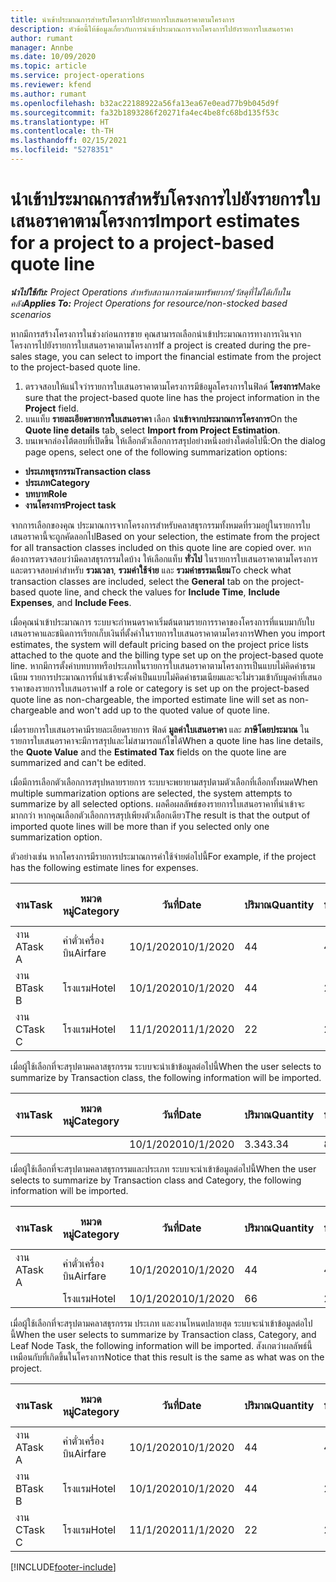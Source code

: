 ```yaml
---
title: นำเข้าประมาณการสำหรับโครงการไปยังรายการใบเสนอราคาตามโครงการ
description: หัวข้อนี้ให้ข้อมูลเกี่ยวกับการนำเข้าประมาณการจากโครงการไปยังรายการใบเสนอราคา
author: rumant
manager: Annbe
ms.date: 10/09/2020
ms.topic: article
ms.service: project-operations
ms.reviewer: kfend
ms.author: rumant
ms.openlocfilehash: b32ac22188922a56fa13ea67e0ead77b9b045d9f
ms.sourcegitcommit: fa32b1893286f20271fa4ec4be8fc68bd135f53c
ms.translationtype: HT
ms.contentlocale: th-TH
ms.lasthandoff: 02/15/2021
ms.locfileid: "5278351"
---
```

# <a name="import-estimates-for-a-project-to-a-project-based-quote-line"></a><span data-ttu-id="fef89-103">นำเข้าประมาณการสำหรับโครงการไปยังรายการใบเสนอราคาตามโครงการ</span><span class="sxs-lookup"><span data-stu-id="fef89-103">Import estimates for a project to a project-based quote line</span></span>

<span data-ttu-id="fef89-104">_**นำไปใช้กับ:** Project Operations สำหรับสถานการณ์ตามทรัพยากร/วัสดุที่ไม่ได้เก็บในคลัง_</span><span class="sxs-lookup"><span data-stu-id="fef89-104">_**Applies To:** Project Operations for resource/non-stocked based scenarios_</span></span>


<span data-ttu-id="fef89-105">หากมีการสร้างโครงการในช่วงก่อนการขาย คุณสามารถเลือกนำเข้าประมาณการทางการเงินจากโครงการไปยังรายการใบเสนอราคาตามโครงการ</span><span class="sxs-lookup"><span data-stu-id="fef89-105">If a project is created during the pre-sales stage, you can select to import the financial estimate from the project to the project-based quote line.</span></span>

1. <span data-ttu-id="fef89-106">ตรวจสอบให้แน่ใจว่ารายการใบเสนอราคาตามโครงการมีข้อมูลโครงการในฟิลด์ **โครงการ**</span><span class="sxs-lookup"><span data-stu-id="fef89-106">Make sure that the project-based quote line has the project information in the **Project** field.</span></span>
2. <span data-ttu-id="fef89-107">บนแท็บ **รายละเอียดรายการใบเสนอราคา** เลือก **นำเข้าจากประมาณการโครงการ**</span><span class="sxs-lookup"><span data-stu-id="fef89-107">On the **Quote line details** tab, select **Import from Project Estimation**.</span></span>
3. <span data-ttu-id="fef89-108">บนเพจกล่องโต้ตอบที่เปิดขึ้น ให้เลือกตัวเลือกการสรุปอย่างหนึ่งอย่างใดต่อไปนี้:</span><span class="sxs-lookup"><span data-stu-id="fef89-108">On the dialog page opens, select one of the following summarization options:</span></span>

  - <span data-ttu-id="fef89-109">**ประเภทธุรกรรม**</span><span class="sxs-lookup"><span data-stu-id="fef89-109">**Transaction class**</span></span>
  - <span data-ttu-id="fef89-110">**ประเภท**</span><span class="sxs-lookup"><span data-stu-id="fef89-110">**Category**</span></span>
  - <span data-ttu-id="fef89-111">**บทบาท**</span><span class="sxs-lookup"><span data-stu-id="fef89-111">**Role**</span></span> 
  - <span data-ttu-id="fef89-112">**งานโครงการ**</span><span class="sxs-lookup"><span data-stu-id="fef89-112">**Project task**</span></span>

<span data-ttu-id="fef89-113">จากการเลือกของคุณ ประมาณการจากโครงการสำหรับคลาสธุรกรรมทั้งหมดที่รวมอยู่ในรายการใบเสนอราคานี้จะถูกคัดลอกไป</span><span class="sxs-lookup"><span data-stu-id="fef89-113">Based on your selection, the estimate from the project for all transaction classes included on this quote line are copied over.</span></span> <span data-ttu-id="fef89-114">หากต้องการตรวจสอบว่ามีคลาสธุรกรรมใดบ้าง ให้เลือกแท็บ **ทั่วไป** ในรายการใบเสนอราคาตามโครงการและตรวจสอบค่าสำหรับ **รวมเวลา**, **รวมค่าใช้จ่าย** และ **รวมค่าธรรมเนียม**</span><span class="sxs-lookup"><span data-stu-id="fef89-114">To check what transaction classes are included, select the **General** tab on the project-based quote line, and check the values for **Include Time**, **Include Expenses**, and **Include Fees**.</span></span>

<span data-ttu-id="fef89-115">เมื่อคุณนำเข้าประมาณการ ระบบจะกำหนดราคาเริ่มต้นตามรายการราคาของโครงการที่แนบมากับใบเสนอราคาและชนิดการเรียกเก็บเงินที่ตั้งค่าในรายการใบเสนอราคาตามโครงการ</span><span class="sxs-lookup"><span data-stu-id="fef89-115">When you import estimates, the system will default pricing based on the project price lists attached to the quote and the billing type set up on the project-based quote line.</span></span> <span data-ttu-id="fef89-116">หากมีการตั้งค่าบทบาทหรือประเภทในรายการใบเสนอราคาตามโครงการเป็นแบบไม่คิดค่าธรมเนียม รายการประมาณการที่นำเข้าจะตั้งค่าเป็นแบบไม่คิดค่าธรมเนียมและจะไม่รวมเข้ากับมูลค่าที่เสนอราคาของรายการใบเสนอราคา</span><span class="sxs-lookup"><span data-stu-id="fef89-116">If a role or category is set up on the project-based quote line as non-chargeable, the imported estimate line will set as non-chargeable and won't add up to the quoted value of quote line.</span></span>

<span data-ttu-id="fef89-117">เมื่อรายการใบเสนอราคามีรายละเอียดรายการ ฟิลด์ **มูลค่าใบเสนอราคา** และ **ภาษีโดยประมาณ** ในรายการใบเสนอราคาจะมีการสรุปและไม่สามารถแก้ไขได้</span><span class="sxs-lookup"><span data-stu-id="fef89-117">When a quote line has line details, the **Quote Value** and the **Estimated Tax** fields on the quote line are summarized and can't be edited.</span></span>

<span data-ttu-id="fef89-118">เมื่อมีการเลือกตัวเลือกการสรุปหลายรายการ ระบบจะพยายามสรุปตามตัวเลือกที่เลือกทั้งหมด</span><span class="sxs-lookup"><span data-stu-id="fef89-118">When multiple summarization options are selected, the system attempts to summarize by all selected options.</span></span> <span data-ttu-id="fef89-119">ผลคือผลลัพธ์ของรายการใบเสนอราคาที่นำเข้าจะมากกว่า หากคุณเลือกตัวเลือกการสรุปเพียงตัวเลือกเดียว</span><span class="sxs-lookup"><span data-stu-id="fef89-119">The result is that the output of imported quote lines will be more than if you selected only one summarization option.</span></span>

<span data-ttu-id="fef89-120">ตัวอย่างเช่น หากโครงการมีรายการประมาณการค่าใช้จ่ายต่อไปนี้</span><span class="sxs-lookup"><span data-stu-id="fef89-120">For example, if the project has the following estimate lines for expenses.</span></span>

| <span data-ttu-id="fef89-121">งาน</span><span class="sxs-lookup"><span data-stu-id="fef89-121">Task</span></span> | <span data-ttu-id="fef89-122">หมวดหมู่</span><span class="sxs-lookup"><span data-stu-id="fef89-122">Category</span></span> | <span data-ttu-id="fef89-123">วันที่</span><span class="sxs-lookup"><span data-stu-id="fef89-123">Date</span></span> | <span data-ttu-id="fef89-124">ปริมาณ</span><span class="sxs-lookup"><span data-stu-id="fef89-124">Quantity</span></span> | <span data-ttu-id="fef89-125">ราคาต่อหน่วย</span><span class="sxs-lookup"><span data-stu-id="fef89-125">Unit price</span></span> | <span data-ttu-id="fef89-126">จำนวน</span><span class="sxs-lookup"><span data-stu-id="fef89-126">Amount</span></span> |
| --- | --- | --- | --- | --- | --- |
| <span data-ttu-id="fef89-127">งาน A</span><span class="sxs-lookup"><span data-stu-id="fef89-127">Task A</span></span> | <span data-ttu-id="fef89-128">ค่าตั๋วเครื่องบิน</span><span class="sxs-lookup"><span data-stu-id="fef89-128">Airfare</span></span> | <span data-ttu-id="fef89-129">10/1/2020</span><span class="sxs-lookup"><span data-stu-id="fef89-129">10/1/2020</span></span> | <span data-ttu-id="fef89-130">4</span><span class="sxs-lookup"><span data-stu-id="fef89-130">4</span></span> | <span data-ttu-id="fef89-131">400</span><span class="sxs-lookup"><span data-stu-id="fef89-131">400</span></span> | <span data-ttu-id="fef89-132">1600</span><span class="sxs-lookup"><span data-stu-id="fef89-132">1600</span></span> |
| <span data-ttu-id="fef89-133">งาน B</span><span class="sxs-lookup"><span data-stu-id="fef89-133">Task B</span></span> | <span data-ttu-id="fef89-134">โรงแรม</span><span class="sxs-lookup"><span data-stu-id="fef89-134">Hotel</span></span> | <span data-ttu-id="fef89-135">10/1/2020</span><span class="sxs-lookup"><span data-stu-id="fef89-135">10/1/2020</span></span> | <span data-ttu-id="fef89-136">4</span><span class="sxs-lookup"><span data-stu-id="fef89-136">4</span></span> | <span data-ttu-id="fef89-137">200</span><span class="sxs-lookup"><span data-stu-id="fef89-137">200</span></span> | <span data-ttu-id="fef89-138">800</span><span class="sxs-lookup"><span data-stu-id="fef89-138">800</span></span> |
| <span data-ttu-id="fef89-139">งาน C</span><span class="sxs-lookup"><span data-stu-id="fef89-139">Task C</span></span> | <span data-ttu-id="fef89-140">โรงแรม</span><span class="sxs-lookup"><span data-stu-id="fef89-140">Hotel</span></span> | <span data-ttu-id="fef89-141">11/1/2020</span><span class="sxs-lookup"><span data-stu-id="fef89-141">11/1/2020</span></span> | <span data-ttu-id="fef89-142">2</span><span class="sxs-lookup"><span data-stu-id="fef89-142">2</span></span> | <span data-ttu-id="fef89-143">200</span><span class="sxs-lookup"><span data-stu-id="fef89-143">200</span></span> | <span data-ttu-id="fef89-144">400</span><span class="sxs-lookup"><span data-stu-id="fef89-144">400</span></span> |

<span data-ttu-id="fef89-145">เมื่อผู้ใช้เลือกที่จะสรุปตามคลาสธุรกรรม ระบบจะนำเข้าข้อมูลต่อไปนี้</span><span class="sxs-lookup"><span data-stu-id="fef89-145">When the user selects to summarize by Transaction class, the following information will be imported.</span></span>

| <span data-ttu-id="fef89-146">งาน</span><span class="sxs-lookup"><span data-stu-id="fef89-146">Task</span></span> | <span data-ttu-id="fef89-147">หมวดหมู่</span><span class="sxs-lookup"><span data-stu-id="fef89-147">Category</span></span> | <span data-ttu-id="fef89-148">วันที่</span><span class="sxs-lookup"><span data-stu-id="fef89-148">Date</span></span> | <span data-ttu-id="fef89-149">ปริมาณ</span><span class="sxs-lookup"><span data-stu-id="fef89-149">Quantity</span></span> | <span data-ttu-id="fef89-150">ราคาต่อหน่วย</span><span class="sxs-lookup"><span data-stu-id="fef89-150">Unit price</span></span> | <span data-ttu-id="fef89-151">จำนวน</span><span class="sxs-lookup"><span data-stu-id="fef89-151">Amount</span></span> |
| --- | --- | --- | --- | --- | --- |
| | | <span data-ttu-id="fef89-152">10/1/2020</span><span class="sxs-lookup"><span data-stu-id="fef89-152">10/1/2020</span></span> | <span data-ttu-id="fef89-153">3.34</span><span class="sxs-lookup"><span data-stu-id="fef89-153">3.34</span></span> | <span data-ttu-id="fef89-154">840</span><span class="sxs-lookup"><span data-stu-id="fef89-154">840</span></span> | <span data-ttu-id="fef89-155">2800</span><span class="sxs-lookup"><span data-stu-id="fef89-155">2800</span></span> |

<span data-ttu-id="fef89-156">เมื่อผู้ใช้เลือกที่จะสรุปตามคลาสธุรกรรมและประเภท ระบบจะนำเข้าข้อมูลต่อไปนี้</span><span class="sxs-lookup"><span data-stu-id="fef89-156">When the user selects to summarize by Transaction class and Category, the following information will be imported.</span></span>

| <span data-ttu-id="fef89-157">งาน</span><span class="sxs-lookup"><span data-stu-id="fef89-157">Task</span></span> | <span data-ttu-id="fef89-158">หมวดหมู่</span><span class="sxs-lookup"><span data-stu-id="fef89-158">Category</span></span> | <span data-ttu-id="fef89-159">วันที่</span><span class="sxs-lookup"><span data-stu-id="fef89-159">Date</span></span> | <span data-ttu-id="fef89-160">ปริมาณ</span><span class="sxs-lookup"><span data-stu-id="fef89-160">Quantity</span></span> | <span data-ttu-id="fef89-161">ราคาต่อหน่วย</span><span class="sxs-lookup"><span data-stu-id="fef89-161">Unit price</span></span> | <span data-ttu-id="fef89-162">จำนวน</span><span class="sxs-lookup"><span data-stu-id="fef89-162">Amount</span></span> |
| --- | --- | --- | --- | --- | --- |
| <span data-ttu-id="fef89-163">งาน A</span><span class="sxs-lookup"><span data-stu-id="fef89-163">Task A</span></span> | <span data-ttu-id="fef89-164">ค่าตั๋วเครื่องบิน</span><span class="sxs-lookup"><span data-stu-id="fef89-164">Airfare</span></span> | <span data-ttu-id="fef89-165">10/1/2020</span><span class="sxs-lookup"><span data-stu-id="fef89-165">10/1/2020</span></span> | <span data-ttu-id="fef89-166">4</span><span class="sxs-lookup"><span data-stu-id="fef89-166">4</span></span> | <span data-ttu-id="fef89-167">400</span><span class="sxs-lookup"><span data-stu-id="fef89-167">400</span></span> | <span data-ttu-id="fef89-168">1600</span><span class="sxs-lookup"><span data-stu-id="fef89-168">1600</span></span> |
| | <span data-ttu-id="fef89-169">โรงแรม</span><span class="sxs-lookup"><span data-stu-id="fef89-169">Hotel</span></span> | <span data-ttu-id="fef89-170">10/1/2020</span><span class="sxs-lookup"><span data-stu-id="fef89-170">10/1/2020</span></span> | <span data-ttu-id="fef89-171">6</span><span class="sxs-lookup"><span data-stu-id="fef89-171">6</span></span> | <span data-ttu-id="fef89-172">200</span><span class="sxs-lookup"><span data-stu-id="fef89-172">200</span></span> | <span data-ttu-id="fef89-173">1200</span><span class="sxs-lookup"><span data-stu-id="fef89-173">1200</span></span> |

<span data-ttu-id="fef89-174">เมื่อผู้ใช้เลือกที่จะสรุปตามคลาสธุรกรรม ประเภท และงานโหนดปลายสุด ระบบจะนำเข้าข้อมูลต่อไปนี้</span><span class="sxs-lookup"><span data-stu-id="fef89-174">When the user selects to summarize by Transaction class, Category, and Leaf Node Task, the following information will be imported.</span></span> <span data-ttu-id="fef89-175">สังเกตว่าผลลัพธ์นี้เหมือนกับที่เกิดขึ้นในโครงการ</span><span class="sxs-lookup"><span data-stu-id="fef89-175">Notice that this result is the same as what was on the project.</span></span>

| <span data-ttu-id="fef89-176">งาน</span><span class="sxs-lookup"><span data-stu-id="fef89-176">Task</span></span> | <span data-ttu-id="fef89-177">หมวดหมู่</span><span class="sxs-lookup"><span data-stu-id="fef89-177">Category</span></span> | <span data-ttu-id="fef89-178">วันที่</span><span class="sxs-lookup"><span data-stu-id="fef89-178">Date</span></span> | <span data-ttu-id="fef89-179">ปริมาณ</span><span class="sxs-lookup"><span data-stu-id="fef89-179">Quantity</span></span> | <span data-ttu-id="fef89-180">ราคาต่อหน่วย</span><span class="sxs-lookup"><span data-stu-id="fef89-180">Unit price</span></span> | <span data-ttu-id="fef89-181">จำนวน</span><span class="sxs-lookup"><span data-stu-id="fef89-181">Amount</span></span> |
| --- | --- | --- | --- | --- | --- |
| <span data-ttu-id="fef89-182">งาน A</span><span class="sxs-lookup"><span data-stu-id="fef89-182">Task A</span></span> | <span data-ttu-id="fef89-183">ค่าตั๋วเครื่องบิน</span><span class="sxs-lookup"><span data-stu-id="fef89-183">Airfare</span></span> | <span data-ttu-id="fef89-184">10/1/2020</span><span class="sxs-lookup"><span data-stu-id="fef89-184">10/1/2020</span></span> | <span data-ttu-id="fef89-185">4</span><span class="sxs-lookup"><span data-stu-id="fef89-185">4</span></span> | <span data-ttu-id="fef89-186">400</span><span class="sxs-lookup"><span data-stu-id="fef89-186">400</span></span> | <span data-ttu-id="fef89-187">1600</span><span class="sxs-lookup"><span data-stu-id="fef89-187">1600</span></span> |
| <span data-ttu-id="fef89-188">งาน B</span><span class="sxs-lookup"><span data-stu-id="fef89-188">Task B</span></span> | <span data-ttu-id="fef89-189">โรงแรม</span><span class="sxs-lookup"><span data-stu-id="fef89-189">Hotel</span></span> | <span data-ttu-id="fef89-190">10/1/2020</span><span class="sxs-lookup"><span data-stu-id="fef89-190">10/1/2020</span></span> | <span data-ttu-id="fef89-191">4</span><span class="sxs-lookup"><span data-stu-id="fef89-191">4</span></span> | <span data-ttu-id="fef89-192">200</span><span class="sxs-lookup"><span data-stu-id="fef89-192">200</span></span> | <span data-ttu-id="fef89-193">800</span><span class="sxs-lookup"><span data-stu-id="fef89-193">800</span></span> |
| <span data-ttu-id="fef89-194">งาน C</span><span class="sxs-lookup"><span data-stu-id="fef89-194">Task C</span></span> | <span data-ttu-id="fef89-195">โรงแรม</span><span class="sxs-lookup"><span data-stu-id="fef89-195">Hotel</span></span> | <span data-ttu-id="fef89-196">11/1/2020</span><span class="sxs-lookup"><span data-stu-id="fef89-196">11/1/2020</span></span> | <span data-ttu-id="fef89-197">2</span><span class="sxs-lookup"><span data-stu-id="fef89-197">2</span></span> | <span data-ttu-id="fef89-198">200</span><span class="sxs-lookup"><span data-stu-id="fef89-198">200</span></span> | <span data-ttu-id="fef89-199">400</span><span class="sxs-lookup"><span data-stu-id="fef89-199">400</span></span> |


[!INCLUDE[footer-include](../includes/footer-banner.md)]